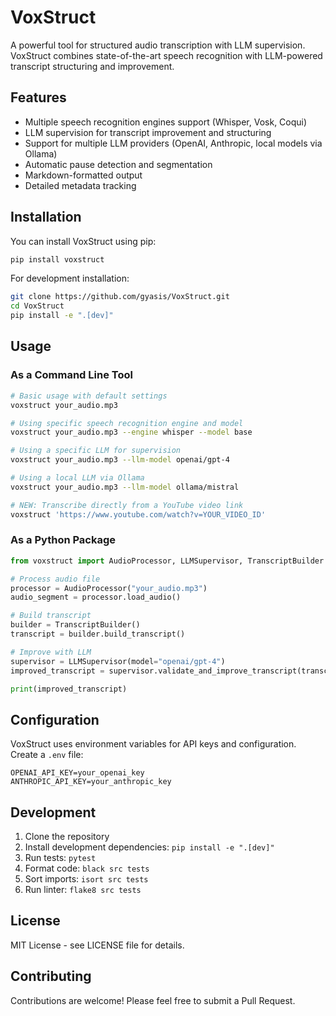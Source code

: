 # VoxStruct

A powerful tool for structured audio transcription with LLM supervision. VoxStruct combines state-of-the-art speech recognition with LLM-powered transcript structuring and improvement.

## Features

- Multiple speech recognition engines support (Whisper, Vosk, Coqui)
- LLM supervision for transcript improvement and structuring
- Support for multiple LLM providers (OpenAI, Anthropic, local models via Ollama)
- Automatic pause detection and segmentation
- Markdown-formatted output
- Detailed metadata tracking

## Installation

You can install VoxStruct using pip:

```bash
pip install voxstruct
```

For development installation:

```bash
git clone https://github.com/gyasis/VoxStruct.git
cd VoxStruct
pip install -e ".[dev]"
```

## Usage

### As a Command Line Tool

```bash
# Basic usage with default settings
voxstruct your_audio.mp3

# Using specific speech recognition engine and model
voxstruct your_audio.mp3 --engine whisper --model base

# Using a specific LLM for supervision
voxstruct your_audio.mp3 --llm-model openai/gpt-4

# Using a local LLM via Ollama
voxstruct your_audio.mp3 --llm-model ollama/mistral

# NEW: Transcribe directly from a YouTube video link
voxstruct 'https://www.youtube.com/watch?v=YOUR_VIDEO_ID'
```

### As a Python Package

```python
from voxstruct import AudioProcessor, LLMSupervisor, TranscriptBuilder

# Process audio file
processor = AudioProcessor("your_audio.mp3")
audio_segment = processor.load_audio()

# Build transcript
builder = TranscriptBuilder()
transcript = builder.build_transcript()

# Improve with LLM
supervisor = LLMSupervisor(model="openai/gpt-4")
improved_transcript = supervisor.validate_and_improve_transcript(transcript)

print(improved_transcript)
```

## Configuration

VoxStruct uses environment variables for API keys and configuration. Create a `.env` file:

```env
OPENAI_API_KEY=your_openai_key
ANTHROPIC_API_KEY=your_anthropic_key
```

## Development

1. Clone the repository
2. Install development dependencies: `pip install -e ".[dev]"`
3. Run tests: `pytest`
4. Format code: `black src tests`
5. Sort imports: `isort src tests`
6. Run linter: `flake8 src tests`

## License

MIT License - see LICENSE file for details.

## Contributing

Contributions are welcome! Please feel free to submit a Pull Request.
